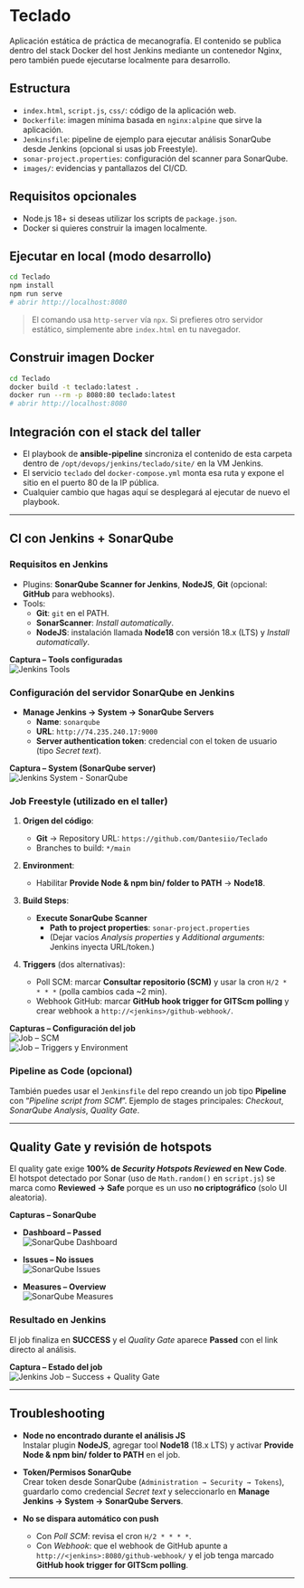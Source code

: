 # Teclado

Aplicación estática de práctica de mecanografía. El contenido se publica dentro del stack Docker del host Jenkins mediante un contenedor Nginx, pero también puede ejecutarse localmente para desarrollo.

## Estructura

- `index.html`, `script.js`, `css/`: código de la aplicación web.
- `Dockerfile`: imagen mínima basada en `nginx:alpine` que sirve la aplicación.
- `Jenkinsfile`: pipeline de ejemplo para ejecutar análisis SonarQube desde Jenkins (opcional si usas job Freestyle).
- `sonar-project.properties`: configuración del scanner para SonarQube.
- `images/`: evidencias y pantallazos del CI/CD.

## Requisitos opcionales

- Node.js 18+ si deseas utilizar los scripts de `package.json`.
- Docker si quieres construir la imagen localmente.

## Ejecutar en local (modo desarrollo)

```bash
cd Teclado
npm install
npm run serve
# abrir http://localhost:8080
```

> El comando usa `http-server` vía `npx`. Si prefieres otro servidor estático, simplemente abre `index.html` en tu navegador.

## Construir imagen Docker

```bash
cd Teclado
docker build -t teclado:latest .
docker run --rm -p 8080:80 teclado:latest
# abrir http://localhost:8080
```

## Integración con el stack del taller

- El playbook de **ansible-pipeline** sincroniza el contenido de esta carpeta dentro de `/opt/devops/jenkins/teclado/site/` en la VM Jenkins.
- El servicio `teclado` del `docker-compose.yml` monta esa ruta y expone el sitio en el puerto 80 de la IP pública.
- Cualquier cambio que hagas aquí se desplegará al ejecutar de nuevo el playbook.

---

## CI con Jenkins + SonarQube

### Requisitos en Jenkins

- Plugins: **SonarQube Scanner for Jenkins**, **NodeJS**, **Git** (opcional: **GitHub** para webhooks).
- Tools:
  - **Git**: `git` en el PATH.
  - **SonarScanner**: *Install automatically*.
  - **NodeJS**: instalación llamada **Node18** con versión 18.x (LTS) y *Install automatically*.

**Captura – Tools configuradas**  
![Jenkins Tools](images/jenkinsTools.png)

### Configuración del servidor SonarQube en Jenkins

- **Manage Jenkins → System → SonarQube Servers**  
  - **Name**: `sonarqube`  
  - **URL**: `http://74.235.240.17:9000`  
  - **Server authentication token**: credencial con el token de usuario (tipo *Secret text*).

**Captura – System (SonarQube server)**  
![Jenkins System - SonarQube](images/jenkinsSystem.png)

### Job Freestyle (utilizado en el taller)

1. **Origen del código**:  
   - **Git** → Repository URL: `https://github.com/Dantesiio/Teclado`  
   - Branches to build: `*/main`

2. **Environment**:  
   - Habilitar **Provide Node & npm bin/ folder to PATH** → **Node18**.

3. **Build Steps**:  
   - **Execute SonarQube Scanner**  
     - **Path to project properties**: `sonar-project.properties`  
     - (Dejar vacíos *Analysis properties* y *Additional arguments*: Jenkins inyecta URL/token.)

4. **Triggers** (dos alternativas):
   - Poll SCM: marcar **Consultar repositorio (SCM)** y usar la cron `H/2 * * * *` (polla cambios cada ~2 min).  
   - Webhook GitHub: marcar **GitHub hook trigger for GITScm polling** y crear webhook a `http://<jenkins>/github-webhook/`.

**Capturas – Configuración del job**  
![Job – SCM](images/jobConfig1.png)  
![Job – Triggers y Environment](images/jobConfig2.png)

### Pipeline as Code (opcional)

También puedes usar el `Jenkinsfile` del repo creando un job tipo **Pipeline** con “*Pipeline script from SCM*”. Ejemplo de stages principales: *Checkout*, *SonarQube Analysis*, *Quality Gate*.

---

## Quality Gate y revisión de hotspots

El quality gate exige **100% de *Security Hotspots Reviewed* en New Code**.  
El hotspot detectado por Sonar (uso de `Math.random()` en `script.js`) se marca como **Reviewed → Safe** porque es un uso **no criptográfico** (solo UI aleatoria).

**Capturas – SonarQube**

- **Dashboard – Passed**  
  ![SonarQube Dashboard](images/sonnarDashboard.png)

- **Issues – No issues**  
  ![SonarQube Issues](images/sonnarIssues.png)

- **Measures – Overview**  
  ![SonarQube Measures](images/sonnarMeasures.png)

### Resultado en Jenkins

El job finaliza en **SUCCESS** y el *Quality Gate* aparece **Passed** con el link directo al análisis.

**Captura – Estado del job**  
![Jenkins Job – Success + Quality Gate](images/jobJenkins.png)

---

## Troubleshooting

- **Node no encontrado durante el análisis JS**  
  Instalar plugin **NodeJS**, agregar tool **Node18** (18.x LTS) y activar **Provide Node & npm bin/ folder to PATH** en el job.

- **Token/Permisos SonarQube**  
  Crear token desde SonarQube (`Administration → Security → Tokens`), guardarlo como credencial *Secret text* y seleccionarlo en **Manage Jenkins → System → SonarQube Servers**.

- **No se dispara automático con push**  
  - Con *Poll SCM*: revisa el cron `H/2 * * * *`.  
  - Con *Webhook*: que el webhook de GitHub apunte a `http://<jenkins>:8080/github-webhook/` y el job tenga marcado **GitHub hook trigger for GITScm polling**.

---
